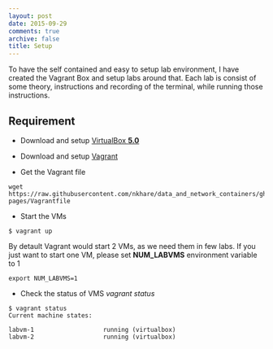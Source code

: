 ```yaml
---
layout: post
date: 2015-09-29
comments: true
archive: false
title: Setup
---
```


To have the self contained and easy to setup lab environment, I have created the Vagrant Box and setup labs around that. Each lab is consist of some theory, instructions and recording of the terminal, while running those instructions.  

## Requirement 

- Download and setup [VirtualBox **5.0**](https://www.virtualbox.org/wiki/Downloads)

- Download and setup [Vagrant](https://www.vagrantup.com/downloads.html)

- Get the Vagrant file

```
wget https://raw.githubusercontent.com/nkhare/data_and_network_containers/gh-pages/Vagrantfile
```

- Start the VMs

```
$ vagrant up
```

By detault Vagrant would start 2 VMs, as we need them in few labs. If you just want to start one
VM, please set **NUM_LABVMS** environment variable to 1

```
export NUM_LABVMS=1
```

- Check the status of VMS *vagrant status*

```
$ vagrant status
Current machine states:

labvm-1                   running (virtualbox)
labvm-2                   running (virtualbox)
```
